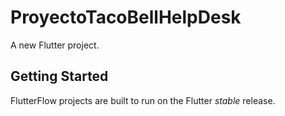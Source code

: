 # ProyectoTacoBellHelpDesk

A new Flutter project.

## Getting Started

FlutterFlow projects are built to run on the Flutter _stable_ release.
